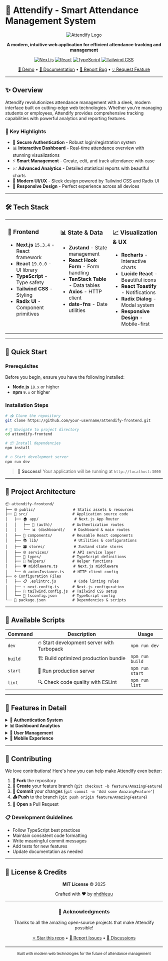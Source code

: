# 🎯 Attendify - Smart Attendance Management System

<div align="center">

![Attendify Logo](https://img.shields.io/badge/Attendify-Attendance%20Management-blue?style=for-the-badge&logo=calendar&logoColor=white)

**A modern, intuitive web application for efficient attendance tracking and management**

[![Next.js](https://img.shields.io/badge/Next.js-15.3.4-black?style=flat&logo=next.js&logoColor=white)](https://nextjs.org/)
[![React](https://img.shields.io/badge/React-19.0.0-61DAFB?style=flat&logo=react&logoColor=white)](https://reactjs.org/)
[![TypeScript](https://img.shields.io/badge/TypeScript-Latest-3178C6?style=flat&logo=typescript&logoColor=white)](https://www.typescriptlang.org/)
[![Tailwind CSS](https://img.shields.io/badge/Tailwind%20CSS-Latest-38B2AC?style=flat&logo=tailwind-css&logoColor=white)](https://tailwindcss.com/)

[🚀 Demo](#) • [📖 Documentation](#) • [🐛 Report Bug](#) • [💡 Request Feature](#)

</div>

---

## ✨ Overview

Attendify revolutionizes attendance management with a sleek, modern interface built on cutting-edge web technologies.
Whether you're managing students or employees, Attendify provides comprehensive tracking capabilities with powerful
analytics and reporting features.

### 🎨 Key Highlights

- 🔐 **Secure Authentication** - Robust login/registration system
- 📊 **Interactive Dashboard** - Real-time attendance overview with stunning visualizations
- ⚡ **Smart Management** - Create, edit, and track attendance with ease
- 📈 **Advanced Analytics** - Detailed statistical reports with beautiful charts
- 🎯 **Modern UI/UX** - Sleek design powered by Tailwind CSS and Radix UI
- 📱 **Responsive Design** - Perfect experience across all devices

---

## 🛠️ Tech Stack

<table>
<tr>
<td valign="top" width="33%">

### 🎨 Frontend

- **Next.js** `15.3.4` - React framework
- **React** `19.0.0` - UI library
- **TypeScript** - Type safety
- **Tailwind CSS** - Styling
- **Radix UI** - Component primitives

</td>
<td valign="top" width="33%">

### 📊 State & Data

- **Zustand** - State management
- **React Hook Form** - Form handling
- **TanStack Table** - Data tables
- **Axios** - HTTP client
- **date-fns** - Date utilities

</td>
<td valign="top" width="33%">

### 📈 Visualization & UX

- **Recharts** - Interactive charts
- **Lucide React** - Beautiful icons
- **React Toastify** - Notifications
- **Radix Dialog** - Modal system
- **Responsive Design** - Mobile-first

</td>
</tr>
</table>

---

## 🚀 Quick Start

### Prerequisites

Before you begin, ensure you have the following installed:

- **Node.js** `18.x` or higher
- **npm** `9.x` or higher

### Installation Steps

```bash
# 📥 Clone the repository
git clone https://github.com/your-username/attendify-frontend.git

# 📂 Navigate to project directory
cd attendify-frontend

# 📦 Install dependencies
npm install

# 🔥 Start development server
npm run dev
```

> 🎉 **Success!** Your application will be running at `http://localhost:3000`

---

## 📁 Project Architecture

```
📦 attendify-frontend/
├── 🌐 public/                 # Static assets & resources
├── 📱 src/                    # Application source code
│   ├── 🏠 app/                # Next.js App Router
│   │   ├── 🔐 (auth)/         # Authentication routes
│   │   └── 📊 (dashboard)/    # Dashboard & main routes
│   ├── 🧩 components/         # Reusable React components
│   ├── 📚 lib/                # Utilities & configurations
│   ├── 🗃️ stores/             # Zustand state stores
│   ├── 🌐 services/           # API service layer
│   ├── 📝 types/              # TypeScript definitions
│   ├── 🔧 helpers/            # Helper functions
│   ├── 🛡️ middleware.ts       # Next.js middleware
│   └── 🌐 axiosInstance.ts    # HTTP client config
├── ⚙️ Configuration Files
│   ├── 📋 .eslintrc.js        # Code linting rules
│   ├── ⚡ next.config.ts      # Next.js configuration
│   ├── 🎨 tailwind.config.js  # Tailwind CSS setup
│   └── 📘 tsconfig.json       # TypeScript config
└── 📄 package.json            # Dependencies & scripts
```

---

## 🔧 Available Scripts

| Command | Description                                | Usage           |
|---------|--------------------------------------------|-----------------|
| `dev`   | 🔥 Start development server with Turbopack | `npm run dev`   |
| `build` | 🏗️ Build optimized production bundle      | `npm run build` |
| `start` | 🚀 Run production server                   | `npm run start` |
| `lint`  | 🔍 Check code quality with ESLint          | `npm run lint`  |

---

## 🌟 Features in Detail

<details>
<summary><strong>🔐 Authentication System</strong></summary>

- Secure user registration and login
- JWT token-based authentication
- Password reset functionality
- Role-based access control

</details>

<details>
<summary><strong>📊 Dashboard Analytics</strong></summary>

- Real-time attendance statistics
- Interactive charts and graphs
- Attendance trend analysis
- Export capabilities for reports

</details>

<details>
<summary><strong>👥 User Management</strong></summary>

- Add/edit student or employee profiles
- Bulk import functionality
- Advanced search and filtering
- Profile photo management

</details>

<details>
<summary><strong>📱 Mobile Experience</strong></summary>

- Fully responsive design
- Touch-optimized interface
- Offline capability (coming soon)
- Progressive Web App features

</details>

---

## 🤝 Contributing

We love contributions! Here's how you can help make Attendify even better:

1. **🍴 Fork** the repository
2. **🌿 Create** your feature branch (`git checkout -b feature/AmazingFeature`)
3. **💾 Commit** your changes (`git commit -m 'Add some AmazingFeature'`)
4. **📤 Push** to the branch (`git push origin feature/AmazingFeature`)
5. **🔄 Open** a Pull Request

### 📋 Development Guidelines

- Follow TypeScript best practices
- Maintain consistent code formatting
- Write meaningful commit messages
- Add tests for new features
- Update documentation as needed

---

## 📄 License & Credits

<div align="center">

**MIT License** © 2025

Crafted with ❤️ by [nhdhieuu](https://github.com/nhdhieuu)

---

### 🙏 Acknowledgments

Thanks to all the amazing open-source projects that make Attendify possible!

[⭐ Star this repo](https://github.com/nhdhieuu/attendify-frontend) • [🐛 Report Issues](https://github.com/nhdhieuu/attendify-frontend/issues) • [💬 Discussions](https://github.com/nhdhieuu/attendify-frontend/discussions)

</div>

---

<div align="center">
<sub>Built with modern web technologies for the future of attendance management</sub>
</div>